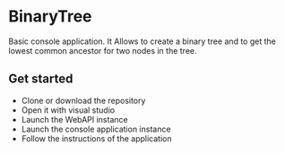 # BinaryTree
Basic console application. It Allows to create a binary tree and to get the lowest common ancestor for two nodes in the tree.
## Get started
- Clone or download the repository
- Open it with visual studio
- Launch the WebAPI instance 
- Launch the console application instance
- Follow the instructions of the application
